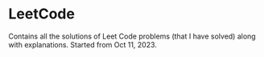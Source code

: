 # LeetCode

Contains all the solutions of Leet Code problems (that I have solved) along with explanations. Started from Oct 11, 2023.
